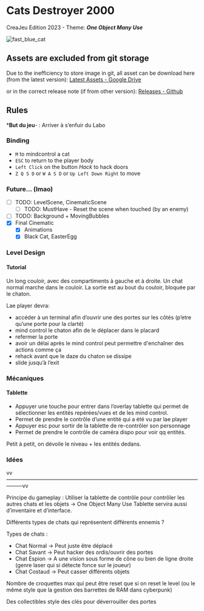 # Cats Destroyer 2000

CreaJeu Edition 2023 - Theme: ***One Object Many Use***

![fast_blue_cat](https://user-images.githubusercontent.com/73140258/216720606-6e8f7768-3170-4956-a5d1-5124741783aa.gif)

## Assets are excluded from git storage

Due to the inefficiency to store image in git,
all asset can be download here (from the latest version):
[Latest Assets - Google Drive](https://drive.google.com/drive/folders/1qk5_bIUzAUFTuI2A_C0CLmAFGyPDFsMR?usp=share_link)

or in the correct release note (if from other version):
[Releases - Github](https://github.com/Wabtey/cats_destroyer_2000/releases)

## Rules

***But du jeu**- : Arriver à s’enfuir du Labo

### Binding

- `M` to mindcontrol a cat
- `ESC` to return to the player body
- `Left Click` on the button *Hack* to hack doors
- `Z Q S D` or `W A S D` or `Up Left Down Right` to move

### Future... (lmao)

- [ ] TODO: LevelScene, CinematicScene
  - [ ] TODO: MustHave - Reset the scene when touched (by an enemy)
- [ ] TODO: Background + MovingBubbles
- [x] Final Cinematic
  - [x] Animations
  - [x] Black Cat, EasterEgg

### Level Design

#### Tutorial

Un long couloir, avec des compartiments à gauche et à droite.
Un chat normal marche dans le couloir.
La sortie est au bout du couloir, bloquée par le chaton.

Lae player devra:

- accéder à un terminal afin d’ouvrir une des portes sur les côtés (p’etre qu’une porte pour la clarté)
- mind control le chaton afin de le déplacer dans le placard
- refermer la porte
- avoir un délai après le mind control peut permettre d'enchaîner des actions comme ça
- rehack avant que le daze du chaton se dissipe
- slide jusqu’à l’exit

### Mécaniques

#### Tablette

- Appuyer une touche pour entrer dans l’overlay tablette qui permet de sélectionner les entités repérées/vues et de les mind control.
- Permet de prendre le contrôle d’une entité qui a été vu par lae player
- Appuyer esc pour sortir de la tablette de re-contrôler son personnage
- Permet de prendre le contrôle de caméra dispo pour voir qq entités.

Petit à petit, on dévoile le niveau + les entités dedans.

### Idées

vv———————————————————————————————————————vv

Principe du gameplay :
Utiliser la tablette de contrôle pour contrôler les autres chats et les objets → One Object Many Use
Tablette servira aussi d’inventaire et d’interface.

Différents types de chats qui représentent différents ennemis ?

Types de chats :

- Chat Normal → Peut juste être déplacé
- Chat Savant → Peut hacker des ordis/ouvrir des portes
- Chat Espion → A une vision sous forme de cône ou bien de ligne droite (genre laser qui si détecte fonce sur le joueur)
- Chat Costaud → Peut casser différents objets

Nombre de croquettes max qui peut être reset que si on reset le level
(ou le même style que la gestion des barrettes de RAM dans cyberpunk)

Des collectibles style des clés pour déverrouiller des portes
